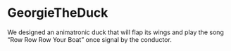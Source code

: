 # GeorgieTheDuck
We designed an animatronic duck that will flap its wings and play the song “Row Row Row Your Boat” once signal by the conductor. 
